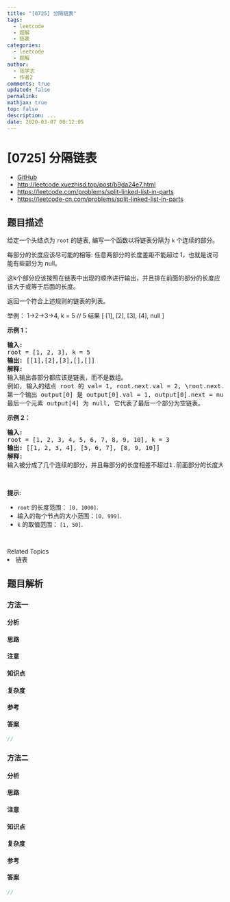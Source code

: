 ```yaml
---
title: "[0725] 分隔链表"
tags:
  - leetcode
  - 题解
  - 链表
categories:
  - leetcode
  - 题解
author:
  - 张学志
  - 作者2
comments: true
updated: false
permalink:
mathjax: true
top: false
description: ...
date: 2020-03-07 00:12:05
---
```



# [0725] 分隔链表
* [GitHub](https://github.com/algoboy101/LeetCodeCrowdsource/tree/master/_posts/QA/%5B0725%5D%20%E5%88%86%E9%9A%94%E9%93%BE%E8%A1%A8.md)
* http://leetcode.xuezhisd.top/post/b9da24e7.html
* https://leetcode.com/problems/split-linked-list-in-parts
* https://leetcode-cn.com/problems/split-linked-list-in-parts


## 题目描述

<p>给定一个头结点为 <code>root</code> 的链表, 编写一个函数以将链表分隔为 <code>k</code> 个连续的部分。</p>

<p>每部分的长度应该尽可能的相等: 任意两部分的长度差距不能超过 1，也就是说可能有些部分为 null。</p>

<p>这k个部分应该按照在链表中出现的顺序进行输出，并且排在前面的部分的长度应该大于或等于后面的长度。</p>

<p>返回一个符合上述规则的链表的列表。</p>

<p>举例： 1-&gt;2-&gt;3-&gt;4, k = 5 // 5 结果 [ [1], [2], [3], [4], null ]</p>

<p><strong>示例 1：</strong></p>

<pre>
<strong>输入:</strong> 
root = [1, 2, 3], k = 5
<strong>输出:</strong> [[1],[2],[3],[],[]]
<strong>解释:</strong>
输入输出各部分都应该是链表，而不是数组。
例如, 输入的结点 root 的 val= 1, root.next.val = 2, \root.next.next.val = 3, 且 root.next.next.next = null。
第一个输出 output[0] 是 output[0].val = 1, output[0].next = null。
最后一个元素 output[4] 为 null, 它代表了最后一个部分为空链表。
</pre>

<p><strong>示例 2：</strong></p>

<pre>
<strong>输入:</strong> 
root = [1, 2, 3, 4, 5, 6, 7, 8, 9, 10], k = 3
<strong>输出:</strong> [[1, 2, 3, 4], [5, 6, 7], [8, 9, 10]]
<strong>解释:</strong>
输入被分成了几个连续的部分，并且每部分的长度相差不超过1.前面部分的长度大于等于后面部分的长度。
</pre>

<p>&nbsp;</p>

<p><strong>提示:</strong></p>

<ul>
	<li><code>root</code> 的长度范围：&nbsp;<code>[0, 1000]</code>.</li>
	<li>输入的每个节点的大小范围：<code>[0, 999]</code>.</li>
	<li><code>k</code>&nbsp;的取值范围：&nbsp;<code>[1, 50]</code>.</li>
</ul>

<p>&nbsp;</p>
<div><div>Related Topics</div><div><li>链表</li></div></div>


## 题目解析


### 方法一

#### 分析

#### 思路

#### 注意

#### 知识点

#### 复杂度

#### 参考

#### 答案

```cpp
//
```


### 方法二

#### 分析

#### 思路

#### 注意

#### 知识点

#### 复杂度

#### 参考

#### 答案

```cpp
//
```


